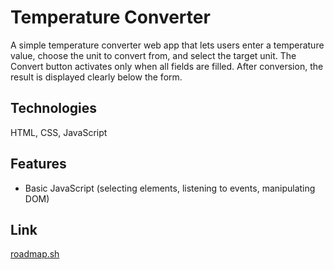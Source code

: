 # Temperature Converter

A simple temperature converter web app that lets users enter a temperature value, choose the unit to convert from, and select the target unit. The Convert button activates only when all fields are filled. After conversion, the result is displayed clearly below the form.

## Technologies

HTML, CSS, JavaScript

## Features

- Basic JavaScript (selecting elements, listening to events, manipulating DOM)

## Link

[roadmap.sh](https://roadmap.sh/projects/temperature-converter)
